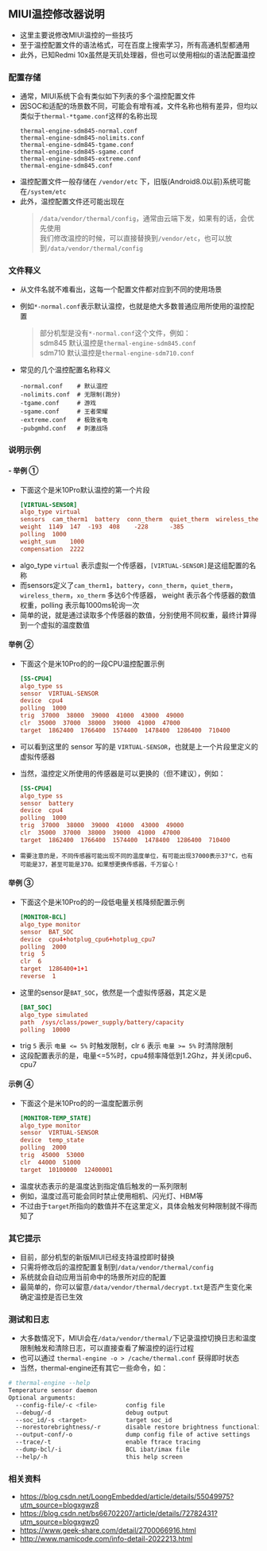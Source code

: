 ## MIUI温控修改器说明
- 这里主要说修改MIUI温控的一些技巧
- 至于温控配置文件的语法格式，可在百度上搜索学习，所有高通机型都通用
- 此外，已知Redmi 10x虽然是天玑处理器，但也可以使用相似的语法配置温控

### 配置存储
- 通常，MIUI系统下会有类似如下列表的多个温控配置文件
- 因SOC和适配的场景数不同，可能会有增有减，文件名称也稍有差异，但均以类似于`thermal-*tgame.conf`这样的名称出现
  ```
  thermal-engine-sdm845-normal.conf
  thermal-engine-sdm845-nolimits.conf
  thermal-engine-sdm845-tgame.conf
  thermal-engine-sdm845-sgame.conf
  thermal-engine-sdm845-extreme.conf
  thermal-engine-sdm845.conf
  ```
- 温控配置文件一般存储在 `/vendor/etc` 下，旧版(Android8.0以前)系统可能在`/system/etc`
- 此外，温控配置文件还可能出现在
  > `/data/vendor/thermal/config`，通常由云端下发，如果有的话，会优先使用<br />
  > 我们修改温控的时候，可以直接替换到`/vendor/etc`，也可以放到`/data/vendor/thermal/config`
  >

### 文件释义
- 从文件名就不难看出，这每一个配置文件都对应到不同的使用场景
- 例如`*-normal.conf`表示默认温控，也就是绝大多数普通应用所使用的温控配置
  > 部分机型是没有`*-normal.conf`这个文件，例如：<br />
  > sdm845 默认温控是`thermal-engine-sdm845.conf`<br />
  > sdm710 默认温控是`thermal-engine-sdm710.conf`

- 常见的几个温控配置名称释义
  ```
  -normal.conf    # 默认温控
  -nolimits.conf  # 无限制(跑分)
  -tgame.conf     # 游戏
  -sgame.conf     # 王者荣耀
  -extreme.conf   # 极致省电
  -pubgmhd.conf   # 刺激战场
  ```

### 说明示例
#### - 举例 ①
- 下面这个是米10Pro默认温控的第一个片段
  ```conf
  [VIRTUAL-SENSOR]
  algo_type	virtual
  sensors  cam_therm1  battery  conn_therm  quiet_therm  wireless_therm  xo_therm
  weight  1149  147  -193  408    -228      -385
  polling  1000
  weight_sum	1000
  compensation	2222
  ```
- algo_type `virtual` 表示虚拟一个传感器，`[VIRTUAL-SENSOR]`是这组配置的名称
- 而sensors定义了`cam_therm1`，`battery`，`conn_therm`，`quiet_therm`，`wireless_therm`，`xo_therm` 多达6个传感器， weight 表示各个传感器的数值权重，polling 表示每1000ms轮询一次
- 简单的说，就是通过读取多个传感器的数值，分别使用不同权重，最终计算得到一个虚拟的温度数值

#### 举例 ②
- 下面这个是米10Pro的的一段CPU温控配置示例
  ```conf
  [SS-CPU4]
  algo_type	ss
  sensor  VIRTUAL-SENSOR
  device  cpu4
  polling  1000
  trig  37000  38000  39000  41000  43000  49000
  clr  35000  37000  38000  39000  41000  47000
  target  1862400  1766400  1574400  1478400  1286400  710400
  ```
- 可以看到这里的 sensor 写的是 `VIRTUAL-SENSOR`，也就是上一个片段里定义的虚拟传感器
- 当然，温控定义所使用的传感器是可以更换的（但不建议），例如：
  ```conf
  [SS-CPU4]
  algo_type	ss
  sensor  battery
  device  cpu4
  polling  1000
  trig  37000  38000  39000  41000  43000  49000
  clr  35000  37000  38000  39000  41000  47000
  target  1862400  1766400  1574400  1478400  1286400  710400
  ```

- `需要注意的是，不同传感器可能出现不同的温度单位，有可能出现37000表示37°C，也有可能是37，甚至可能是370。如果想更换传感器，千万留心！`

#### 举例 ③
- 下面这个是米10Pro的的一段低电量关核降频配置示例
  ```conf
  [MONITOR-BCL]
  algo_type	monitor
  sensor  BAT_SOC
  device  cpu4+hotplug_cpu6+hotplug_cpu7
  polling  2000
  trig  5
  clr  6
  target  1286400+1+1
  reverse  1
  ```
- 这里的sensor是`BAT_SOC`，依然是一个虚拟传感器，其定义是
  ```conf
  [BAT_SOC]
  algo_type	simulated
  path  /sys/class/power_supply/battery/capacity
  polling  10000
  ```
- trig `5` 表示 `电量 <= 5%` 时触发限制，clr  `6` 表示 `电量 >= 5%` 时清除限制
- 这段配置表示的是，电量<=5%时，cpu4频率降低到1.2Ghz，并关闭cpu6、cpu7

#### 示例 ④
- 下面这个是米10Pro的的一温度配置示例
  ```conf
  [MONITOR-TEMP_STATE]
  algo_type	monitor
  sensor  VIRTUAL-SENSOR
  device  temp_state
  polling  2000
  trig  45000  53000
  clr  44000  51000
  target  10100000	12400001
  ```
- 温度状态表示的是温度达到指定值后触发的一系列限制
- 例如，温度过高可能会同时禁止使用相机、闪光灯、HBM等
- 不过由于`target`所指向的数值并不在这里定义，具体会触发何种限制就不得而知了

### 其它提示
- 目前，部分机型的新版MIUI已经支持温控即时替换
- 只需将修改后的温控配置复制到`/data/vendor/thermal/config`
- 系统就会自动应用当前命中的场景所对应的配置
- 最简单的，你可以留意`/data/vendor/thermal/decrypt.txt`是否产生变化来确定温控是否已生效


### 测试和日志
- 大多数情况下，MIUI会在`/data/vendor/thermal/`下记录温控切换日志和温度限制触发和清除日志，可以直接查看了解温控的运行过程
- 也可以通过 `thermal-engine -o > /cache/thermal.conf` 获得即时状态
- 当然，thermal-engine还有其它一些命令，如：
```sh
# thermal-engine --help
Temperature sensor daemon
Optional arguments:
  --config-file/-c <file>        config file
  --debug/-d                     debug output
  --soc_id/-s <target>           target soc_id
  --norestorebrightness/-r       disable restore brightness functionality
  --output-conf/-o               dump config file of active settings
  --trace/-t                     enable ftrace tracing
  --dump-bcl/-i                  BCL ibat/imax file
  --help/-h                      this help screen
```


### 相关资料
- https://blog.csdn.net/LoongEmbedded/article/details/55049975?utm_source=blogxgwz8
- https://blog.csdn.net/bs66702207/article/details/72782431?utm_source=blogxgwz0
- https://www.geek-share.com/detail/2700066916.html
- http://www.mamicode.com/info-detail-2022213.html
